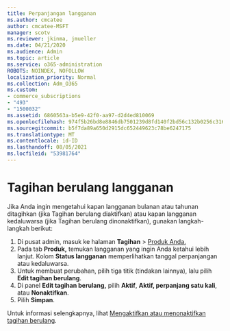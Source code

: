 ```yaml
---
title: Perpanjangan langganan
ms.author: cmcatee
author: cmcatee-MSFT
manager: scotv
ms.reviewer: jkinma, jmueller
ms.date: 04/21/2020
ms.audience: Admin
ms.topic: article
ms.service: o365-administration
ROBOTS: NOINDEX, NOFOLLOW
localization_priority: Normal
ms.collection: Adm_O365
ms.custom:
- commerce_subscriptions
- "493"
- "1500032"
ms.assetid: 6860563a-b5e9-42f0-aa97-d2d4ed810069
ms.openlocfilehash: 974f5b26bd8e8846db7501239d8fd140f2bd56c132b0256c3166dbf2c2c8b138
ms.sourcegitcommit: b5f7da89a650d2915dc652449623c78be6247175
ms.translationtype: MT
ms.contentlocale: id-ID
ms.lasthandoff: 08/05/2021
ms.locfileid: "53981764"
---
```

# <a name="subscription-recurring-billing"></a>Tagihan berulang langganan

Jika Anda ingin mengetahui kapan langganan bulanan atau tahunan  ditagihkan (jika Tagihan berulang diaktifkan)  atau kapan langganan kedaluwarsa (jika Tagihan berulang dinonaktifkan), gunakan langkah-langkah berikut:
  
1. Di pusat admin, masuk ke halaman **Tagihan** \> [Produk Anda.](https://go.microsoft.com/fwlink/p/?linkid=842054)
2. Pada tab **Produk,** temukan langganan yang ingin Anda ketahui lebih lanjut. Kolom **Status langganan** memperlihatkan tanggal perpanjangan atau kedaluwarsa.
3. Untuk membuat perubahan, pilih tiga titik (tindakan lainnya), lalu pilih **Edit tagihan berulang**.
4. Di panel **Edit tagihan berulang,** pilih **Aktif**, **Aktif, perpanjang satu kali**, atau **Nonaktifkan**.
5. Pilih **Simpan**.

Untuk informasi selengkapnya, lihat [Mengaktifkan atau menonaktifkan tagihan berulang](/microsoft-365/commerce/subscriptions/renew-your-subscription).